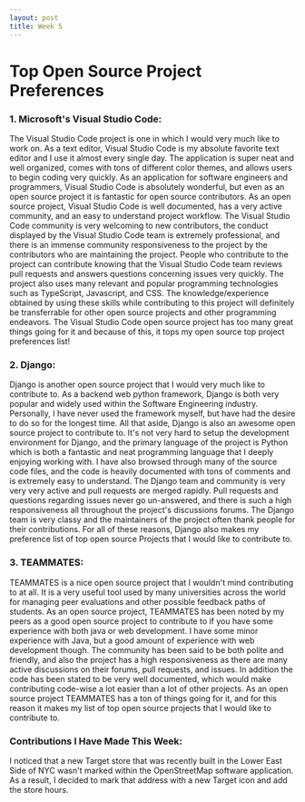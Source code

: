 ```yaml
---
layout: post
title: Week 5
---
```

# Top Open Source Project Preferences

### 1. Microsoft's Visual Studio Code:
The Visual Studio Code project is one in which I would very much like to work on. As a text editor, Visual Studio Code is my absolute favorite text editor and I use it almost every single day. The application is super neat and well organized, comes with tons of different color themes, and allows users to begin coding very quickly. As an application for software engineers and programmers, Visual Studio Code is absolutely wonderful, but even as an open source project it is fantastic for open source contributors. As an open source project, Visual Studio Code is well documented, has a very active community, and an easy to understand project workflow. The Visual Studio Code community is very welcoming to new contributors, the conduct displayed by the Visual Studio Code team is extremely professional, and there is an immense community responsiveness to the project by the contributors who are maintaining the project. People who contribute to the project can contribute knowing that the Visual Studio Code team reviews pull requests and answers questions concerning issues very quickly. The project also uses many relevant and popular programming technologies such as TypeScript, Javascript, and CSS. The knowledge/experience obtained by using these skills while contributing to this project will definitely be transferrable for other open source projects and other programming endeavors. The Visual Studio Code open source project has too many great things going for it and because of this, it tops my open source top project preferences list!

### 2. Django:
Django is another open source project that I would very much like to contribute to. As a backend web python framework, Django is both very popular and widely used within the Software Engineering industry. Personally, I have never used the framework myself, but have had the desire to do so for the longest time. All that aside, Django is also an awesome open source project to contribute to. It's not very hard to setup the development environment for Django, and the primary language of the project is Python which is both a fantastic and neat programming language that I deeply enjoying working with. I have also browsed through many of the source code files, and the code is heavily documented with tons of comments and is extremely easy to understand. The Django team and community is very very very active and pull requests are merged rapidly. Pull requests and questions regarding issues never go un-answered, and there is such a high responsiveness all throughout the project's discussions forums. The Django team is very classy and the maintainers of the project often thank people for their contributions. For all of these reasons, Django also makes my preference list of top open source Projects that I would like to contribute to.

### 3. TEAMMATES:
TEAMMATES is a nice open source project that I wouldn't mind contributing to at all. It is a very useful tool used by many universities across the world for managing peer evaluations and other possible feedback paths of students. As an open source project, TEAMMATES has been noted by my peers as a good open source project to contribute to if you have some experience with both java or web development. I have some minor experience with Java, but a good amount of experience with web development though. The community has been said to be both polite and friendly, and also the project has a high responsiveness as there are many active discussions on their forums, pull requests, and issues. In addition the code has been stated to be very well documented, which would make contributing code-wise a lot easier than a lot of other projects. As an open source project TEAMMATES has a ton of things going for it, and for this reason it makes my list of top open source projects that I would like to contribute to.

### Contributions I Have Made This Week:
I noticed that a new Target store that was recently built in the Lower East Side of NYC wasn't marked within the OpenStreetMap software application. As a result, I decided to mark that address with a new Target icon and add the store hours.


